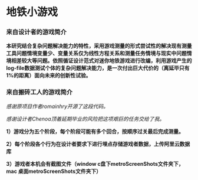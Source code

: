 # 地铁小游戏

### 来自设计者的游戏简介
**本研究结合复杂问题解决能力的特性，采用游戏测量的形式尝试性的解决现有测量工具问题情境变量少、变量关系仅为线性方程关系和测量任务情境与现实中问题情境相差较大等问题。依照循证设计范式对迷你地铁游戏进行改编，利用游戏产生的log-file数据测试个体的复杂问题解决能力，是一次付出巨大代价的（离延毕只有1%的距离）面向未来的创新性试验。**

### 来自搬砖工人的游戏简介
*感谢原项目作者romainhry开源了这段代码。*

*感谢设计者Chenoa顶着延期毕业的风险把这项艰巨的任务交给了我。*

**1）游戏分为五个阶段，每个阶段可能有多个回合，按顺序过关最后完成测量。**

**2）每个阶段各个行为在设计者要求下进行埋点存储游戏者数据，上传阿里云数据库**

**3）游戏者本机会有截图文件（window c盘下metroScreenShots文件夹下，mac 桌面metroScreenShots文件夹下）**
